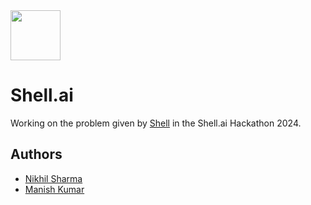 <img src="https://banner2.cleanpng.com/20180920/ylt/kisspng-royal-dutch-shell-logo-shell-oil-company-managemen-shell-logo-png-transparent-svg-vector-freebie-5ba3a5ef076b39.7957207015374515030304.jpg" height=80>

# Shell.ai

Working on the problem given by [Shell](https://www.shell.in/) in the Shell.ai Hackathon 2024.

## Authors

- [Nikhil Sharma](https://github.com/NikhilSharma2707)
- [Manish Kumar](https://github.com/its-manishks)